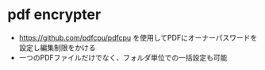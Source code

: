# pdf encrypter


 - https://github.com/pdfcpu/pdfcpu を使用してPDFにオーナーパスワードを設定し編集制限をかける
 - 一つのPDFファイルだけでなく、フォルダ単位での一括設定も可能
